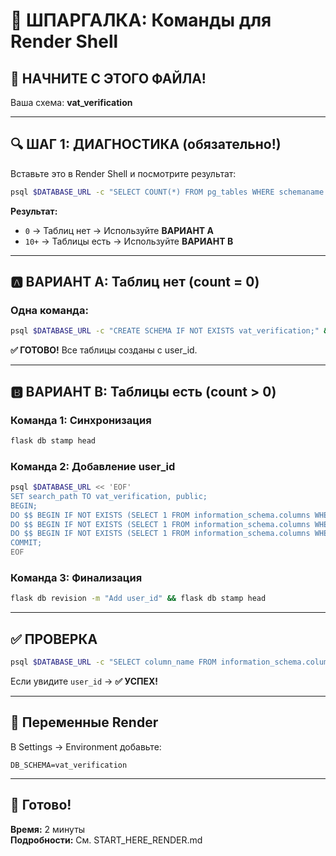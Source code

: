 # 🚀 ШПАРГАЛКА: Команды для Render Shell

## 📍 НАЧНИТЕ С ЭТОГО ФАЙЛА!

Ваша схема: **vat_verification**

---

## 🔍 ШАГ 1: ДИАГНОСТИКА (обязательно!)

Вставьте это в Render Shell и посмотрите результат:

```bash
psql $DATABASE_URL -c "SELECT COUNT(*) FROM pg_tables WHERE schemaname = 'vat_verification';"
```

**Результат:**
- `0` → Таблиц нет → Используйте **ВАРИАНТ A**
- `10+` → Таблицы есть → Используйте **ВАРИАНТ B**

---

## 🅰️ ВАРИАНТ A: Таблиц нет (count = 0)

### Одна команда:
```bash
psql $DATABASE_URL -c "CREATE SCHEMA IF NOT EXISTS vat_verification;" && flask db upgrade
```

**✅ ГОТОВО!** Все таблицы созданы с user_id.

---

## 🅱️ ВАРИАНТ B: Таблицы есть (count > 0)

### Команда 1: Синхронизация
```bash
flask db stamp head
```

### Команда 2: Добавление user_id
```bash
psql $DATABASE_URL << 'EOF'
SET search_path TO vat_verification, public;
BEGIN;
DO $$ BEGIN IF NOT EXISTS (SELECT 1 FROM information_schema.columns WHERE table_schema = 'vat_verification' AND table_name = 'companies' AND column_name = 'user_id') THEN ALTER TABLE companies ADD COLUMN user_id INTEGER; ALTER TABLE companies ADD CONSTRAINT companies_user_id_fkey FOREIGN KEY (user_id) REFERENCES users(id) ON DELETE SET NULL; CREATE INDEX ix_companies_user_id ON companies(user_id); END IF; END $$;
DO $$ BEGIN IF NOT EXISTS (SELECT 1 FROM information_schema.columns WHERE table_schema = 'vat_verification' AND table_name = 'counterparties' AND column_name = 'user_id') THEN ALTER TABLE counterparties ADD COLUMN user_id INTEGER; ALTER TABLE counterparties ADD CONSTRAINT counterparties_user_id_fkey FOREIGN KEY (user_id) REFERENCES users(id) ON DELETE SET NULL; CREATE INDEX ix_counterparties_user_id ON counterparties(user_id); END IF; END $$;
DO $$ BEGIN IF NOT EXISTS (SELECT 1 FROM information_schema.columns WHERE table_schema = 'vat_verification' AND table_name = 'verification_checks' AND column_name = 'user_id') THEN ALTER TABLE verification_checks ADD COLUMN user_id INTEGER; UPDATE verification_checks SET user_id = (SELECT id FROM users ORDER BY id LIMIT 1) WHERE user_id IS NULL; ALTER TABLE verification_checks ALTER COLUMN user_id SET NOT NULL; ALTER TABLE verification_checks ADD CONSTRAINT verification_checks_user_id_fkey FOREIGN KEY (user_id) REFERENCES users(id) ON DELETE CASCADE; CREATE INDEX ix_verification_checks_user_id ON verification_checks(user_id); END IF; END $$;
COMMIT;
EOF
```

### Команда 3: Финализация
```bash
flask db revision -m "Add user_id" && flask db stamp head
```

---

## ✅ ПРОВЕРКА

```bash
psql $DATABASE_URL -c "SELECT column_name FROM information_schema.columns WHERE table_schema = 'vat_verification' AND table_name = 'companies' AND column_name = 'user_id';"
```

Если увидите `user_id` → **✅ УСПЕХ!**

---

## 📝 Переменные Render

В Settings → Environment добавьте:
```
DB_SCHEMA=vat_verification
```

---

## 🎉 Готово!

**Время:** 2 минуты  
**Подробности:** См. START_HERE_RENDER.md

